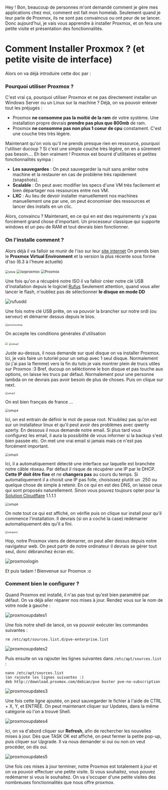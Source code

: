 Hey ! Bon, beaucoup de personnes m'ont demandé comment je gère mes applications chez moi, comment est fait mon homelab. Seulement quand je leur parle de Proxmox, ils ne sont pas convaincus ou ont peur de se lancer.
Donc aujourd'hui, je vais vous apprendre à installer Proxmox, et on fera une petite visite et présentation des fonctionnalités.

# Comment Installer Proxmox ? (et petite visite de interface)

Alors on va déjà introduire cette doc par :

### Pourquoi utiliser Proxmox ?

C'est vrai ça, pourquoi utiliser Proxmox et ne pas directement installer un Windows Server ou un Linux sur la machine ?
Déjà, on va pouvoir enlever tout les préjugés : 

- Proxmox **ne consomme pas la moitié de la ram** de votre système. Une installation propre devrais **prendre pas plus que 800mb** de ram.
- Proxmox **ne consomme pas non plus 1 coeur de cpu** constament. C'est une couche très très légère.

Maintenant qu'on vois qu'il ne prends presque rien en ressource, pourquoi l'utiliser ducoup ? Si c'est une simple couche très légère, on en a sûrement pas besoin.... Eh ben vraiment ! Proxmox est bourré d'utilitaires et petites fonctionnalités sympa :

* **Les sauvegardes** : On peut sauvegarder la nuit sans arrêter notre machine et la restaurer en cas de problème très rapidement (snapshots).
* **Scalable** : On peut avec modifier les specs d'une VM très facilement et bien départager nos ressources entre nos VM.
* **LXC** : Au lieu de devoir installer manuellement nos machines manuellement une par une, on peut économiser des ressources et lancer des installs en un clic.

Alors, convaincu ? Maintenant, en ce qui en est des requirements y'a pas forcément grand chose d'important. Un processeur classique qui supporte windows et un peu de RAM et tout devrais bien fonctionner.

### On l'installe comment ?

Alors déjà il va falloir se munir de l'iso sur leur [site internet](https://www.proxmox.com/en/downloads)
On prends bien le **Proxmox Virtual Environment** et la version la plus récente sous forme d'iso (6.3 à l'heure actuelle)

<img src="img/proxmoxdl.png" alt="vova" style="zoom: 67%;" />

<img src="img/isoproxmox.png" alt="isoproxmox" style="zoom: 80%;" />



<img src="img/proxmoxfilechoose.png" alt="Proxmox" style="zoom:80%;" />

Une fois qu'on a récupéré notre ISO il va falloir créer notre clé USB d'installation depuis le logiciel [Rufus](https://rufus.ie) 
Seulement attention, quand vous aller lancer le flash, n'oubliez pas de sélectionner **le disque en mode DD**

![rufusdd](img/rufusdd.png)

Une fois notre clé USB prête, on va pouvoir la brancher sur notre ordi (ou serveur) et démarrer dessus depuis le bios.

<img src="img/proxmoxsetup.png" alt="proxmoxsetup" style="zoom: 50%;" />

On accepte les conditions générales d'utilisation

<img src="img/setup1.png" style="zoom: 50%;" />

<img src="img/setup2.png" alt="setup2" style="zoom:50%;" />

Juste au-dessus, il nous demande sur quel disque on va installer Proxmox. Ici, je vais faire un tutoriel pour un setup avec 1 seul disque. Normalement (si j'ai pas la flemme) vers la fin du tuto je vais montrer plein de trucs utiles sur Proxmox :3
Bref, ducoup on séléctionne le bon disque et pas touche aux options, on laisse les trucs par défaut. Normalement pour une personne lambda on ne devrais pas avoir besoin de plus de choses. Puis on clique sur next.

<img src="img/setup3.png" alt="setup3" style="zoom:50%;" />

On est bien français de france ...

<img src="img/setup4.png" alt="setup4" style="zoom: 67%;" />

Ici, on est entrain de définir le mot de passe root. N'oubliez pas qu'on est sur un installateur linux et qu'il peut avoir des problèmes avec qwerty azerty.
En dessous il nous demande notre email. Si plus tard vous configurez les email, il aura la possibilité de vous informer si la backup s'est bien passée etc. On met une vrai email si jamais mais ce n'est pas forcément important.

<img src="img/setup5.png" alt="setup5" style="zoom:67%;" />

Ici, il a automatiquement détecté une interface sur laquelle est branchée notre câble réseau. Par défaut il risque de récupérer une IP par le DHCP.
**Cette IP doit être fixe** et ne **changera pas** au cours du temps. Si automatiquement il a choisit une IP pas folle, choisissez plutôt un .250 ou quelque chose de simple à retenir.
En ce qui en est des DNS, on laisse ceux qui sont proposés naturellement. Sinon vous pouvez toujours opter pour la [Solution Cloudflare](https://1.1.1.1) 1.1.1.1

<img src="img/setup6.png" alt="setup6" style="zoom: 67%;" />

On note tout ce qui est affiché, on vérifie puis on clique sur install pour qu'il commence l'installation. Il devrais (si on a coché la case) redémarrer automatiquement dès qu'il a fini.

<img src="img/setupend.png" alt="setupend" style="zoom:50%;" />

Hop, notre Proxmox viens de démarrer, on peut aller dessus depuis notre navigateur web. On peut partir de notre ordinateur il devrais se gérer tout seul, donc débranchez écran etc.

![proxmoxlogin](img/proxmoxlogin.png)

Et puis tadam ! Bienvenue sur Proxmox :o

### Comment bien le configurer ?

Quand Proxmox est installé, il n'as pas tout qu'est bien paramétré par défaut. On va déjà aller réparer nos mises à jour.
Rendez vous sur le nom de votre node à gauche :

![proxmoxupdates1](img/proxmoxupdates1.png)

Une fois notre shell de lancé, on va pouvoir exécuter les commandes suivantes : 

```
rm /etc/apt/sources.list.d/pve-enterprise.list
```

![proxmoxupdates2](img/proxmoxupdates2.png)

Puis ensuite on va rajouter les lignes suivantes dans `/etc/apt/sources.list` :

```
nano /etc/apt/sources.list
(on rajoute les lignes suivantes :)
deb http://download.proxmox.com/debian/pve buster pve-no-subscription
```

![proxmoxupdates3](img/proxmoxupdates3.png)

Une fois cette ligne ajoutée, on peut sauvegarder le fichier à l'aide de CTRL + X, Y, et ENTRÉE.
On peut maintenant cliquer sur Updates, dans la même catégorie où l'on a trouvé Shell.

![proxmoxupdates4](img/proxmoxupdates4.png)

Ici, on va d'abord cliquer sur **Refresh**, afin de rechercher les nouvelles mises à jour. Dès que TASK OK est affiché, on peut fermer la petite pop-up, puis cliquer sur Upgrade. Il va nous demander si oui ou non on veut procéder, on dis oui.

![proxmoxupdates5](img/proxmoxupdates5.png)

Une fois ces mises à jour terminer, notre Proxmox est totalement à jour et on va pouvoir effectuer une petite visite. Si vous souhaitez, vous pouvez redémarrer si vous le souhaitez. On va s'occuper d'une petite visites des nombreuses fonctionnalités que nous offre proxmox.